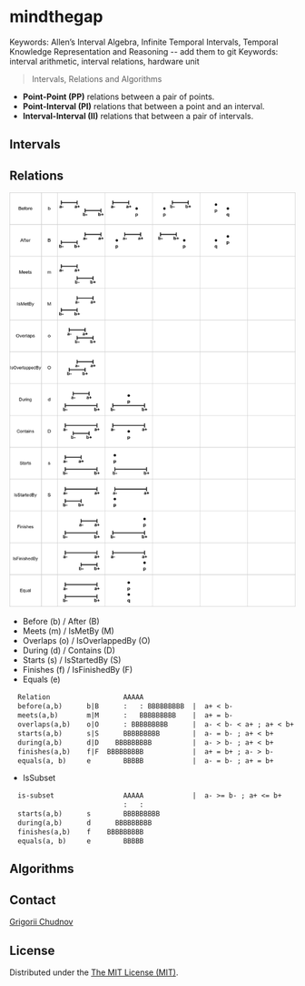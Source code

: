 # mindthegap

Keywords: Allen’s Interval Algebra, Infinite Temporal Intervals, Temporal Knowledge Representation and Reasoning -- add them to git
Keywords: interval arithmetic, interval relations, hardware unit


> Intervals, Relations and Algorithms

- **Point-Point (PP)** relations between a pair of points.
- **Point-Interval (PI)** relations that between a point and an interval.
- **Interval-Interval (II)** relations that between a pair of intervals.

## Intervals

## Relations

![relations.png](res/relations.png)

- Before (b) / After (B)
- Meets (m) / IsMetBy (M)
- Overlaps (o) / IsOverlappedBy (O)
- During (d) / Contains (D)
- Starts (s) / IsStartedBy (S)
- Finishes (f) / IsFinishedBy (F)
- Equals (e)


```text
  Relation                  AAAAA
  before(a,b)      b|B      :   : BBBBBBBBB  |  a+ < b-
  meets(a,b)       m|M      :   BBBBBBBBB    |  a+ = b-
  overlaps(a,b)    o|O      : BBBBBBBBB      |  a- < b- < a+ ; a+ < b+
  starts(a,b)      s|S      BBBBBBBBB        |  a- = b- ; a+ < b+
  during(a,b)      d|D    BBBBBBBBB          |  a- > b- ; a+ < b+
  finishes(a,b)    f|F  BBBBBBBBB            |  a+ = b+ ; a- > b-
  equals(a, b)     e        BBBBB            |  a- = b- ; a+ = b+
```

- IsSubset

```text
  is-subset                 AAAAA            |  a- >= b- ; a+ <= b+
                            :   :
  starts(a,b)      s        BBBBBBBBB
  during(a,b)      d      BBBBBBBBB
  finishes(a,b)    f    BBBBBBBBB
  equals(a, b)     e        BBBBB
```

## Algorithms




## Contact

[Grigorii Chudnov](mailto:g.chudnov@gmail.com)

## License

Distributed under the [The MIT License (MIT)](LICENSE).
